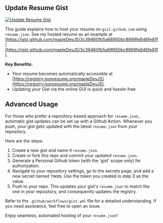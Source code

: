 ## Update Resume Gist

[![Update Resume Gist](https://github.com/mapleDevJS/resume/actions/workflows/gist.yml/badge.svg)](https://github.com/mapleDevJS/resume/actions/workflows/gist.yml)

This guide explains how to host your resume on `gist.github.com` using `resume.json`. See my hosted resume as an example at [https://gist.github.com/mapleDevJS/3c39460fb5a68950bc8899fe846fe81f](https://gist.github.com/mapleDevJS/3c39460fb5a68950bc8899fe846fe81f).

**Key Benefits:**
- Your resume becomes automatically accessible at [https://registry.jsonresume.org/mapleDevJS](https://registry.jsonresume.org/mapleDevJS).
- Updating your Gist via the online GUI is quick and hassle-free.

## Advanced Usage

For those who prefer a repository-based approach for `resume.json`, automatic gist updates can be set up with a Github Action. Whenever you push, your gist gets updated with the latest `resume.json` from your repository.

Here are the steps:

1) Create a new gist and name it `resume.json`.
2) Create or fork this repo and commit your updated `resume.json`.
3) Generate a Personal Github token (with the 'gist' scope only) for authorization.
4) Navigate to your repository settings, go to the secrets page, and add a new secret named `TOKEN`. Use the token you created in step 3 as the value.
5) Push to your repo. This updates your gist's `resume.json` to match the one in your repository, and consequently updates the registry.

Refer to the `.github/workflows/gist.yml` file for a detailed understanding. If you need assistance, feel free to open an issue.

Enjoy seamless, automated hosting of your `resume.json`!